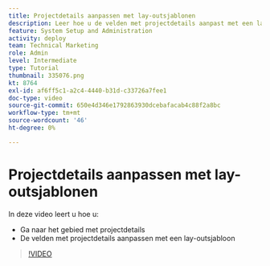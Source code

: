 ```yaml
---
title: Projectdetails aanpassen met lay-outsjablonen
description: Leer hoe u de velden met projectdetails aanpast met een lay-outsjabloon.
feature: System Setup and Administration
activity: deploy
team: Technical Marketing
role: Admin
level: Intermediate
type: Tutorial
thumbnail: 335076.png
kt: 8764
exl-id: af6ff5c1-a2c4-4440-b31d-c33726a7fee1
doc-type: video
source-git-commit: 650e4d346e1792863930dcebafacab4c88f2a8bc
workflow-type: tm+mt
source-wordcount: '46'
ht-degree: 0%

---
```


# Projectdetails aanpassen met lay-outsjablonen

In deze video leert u hoe u:

* Ga naar het gebied met projectdetails
* De velden met projectdetails aanpassen met een lay-outsjabloon

>[!VIDEO](https://video.tv.adobe.com/v/335076/?quality=12&learn=on)
